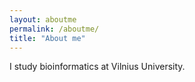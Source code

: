 ```yaml
---
layout: aboutme
permalink: /aboutme/
title: "About me"
---
```

I study bioinformatics at Vilnius University.
